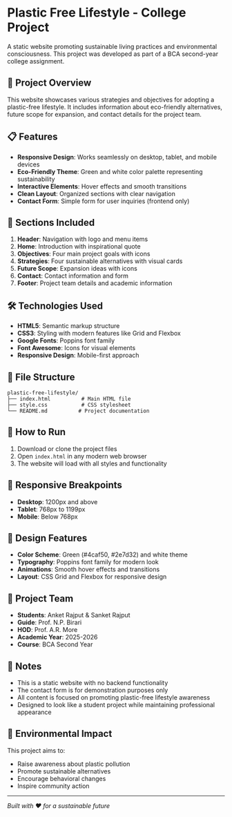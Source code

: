 # Plastic Free Lifestyle - College Project

A static website promoting sustainable living practices and environmental consciousness. This project was developed as part of a BCA second-year college assignment.

## 🍃 Project Overview

This website showcases various strategies and objectives for adopting a plastic-free lifestyle. It includes information about eco-friendly alternatives, future scope for expansion, and contact details for the project team.

## 📋 Features

- **Responsive Design**: Works seamlessly on desktop, tablet, and mobile devices
- **Eco-Friendly Theme**: Green and white color palette representing sustainability
- **Interactive Elements**: Hover effects and smooth transitions
- **Clean Layout**: Organized sections with clear navigation
- **Contact Form**: Simple form for user inquiries (frontend only)

## 🎯 Sections Included

1. **Header**: Navigation with logo and menu items
2. **Home**: Introduction with inspirational quote
3. **Objectives**: Four main project goals with icons
4. **Strategies**: Four sustainable alternatives with visual cards
5. **Future Scope**: Expansion ideas with icons
6. **Contact**: Contact information and form
7. **Footer**: Project team details and academic information

## 🛠️ Technologies Used

- **HTML5**: Semantic markup structure
- **CSS3**: Styling with modern features like Grid and Flexbox
- **Google Fonts**: Poppins font family
- **Font Awesome**: Icons for visual elements
- **Responsive Design**: Mobile-first approach

## 📁 File Structure

```
plastic-free-lifestyle/
├── index.html          # Main HTML file
├── style.css           # CSS stylesheet
└── README.md          # Project documentation
```

## 🚀 How to Run

1. Download or clone the project files
2. Open `index.html` in any modern web browser
3. The website will load with all styles and functionality

## 📱 Responsive Breakpoints

- **Desktop**: 1200px and above
- **Tablet**: 768px to 1199px
- **Mobile**: Below 768px

## 🎨 Design Features

- **Color Scheme**: Green (#4caf50, #2e7d32) and white theme
- **Typography**: Poppins font family for modern look
- **Animations**: Smooth hover effects and transitions
- **Layout**: CSS Grid and Flexbox for responsive design

## 👥 Project Team

- **Students**: Anket Rajput & Sanket Rajput
- **Guide**: Prof. N.P. Birari
- **HOD**: Prof. A.R. More
- **Academic Year**: 2025-2026
- **Course**: BCA Second Year

## 📝 Notes

- This is a static website with no backend functionality
- The contact form is for demonstration purposes only
- All content is focused on promoting plastic-free lifestyle awareness
- Designed to look like a student project while maintaining professional appearance

## 🌱 Environmental Impact

This project aims to:
- Raise awareness about plastic pollution
- Promote sustainable alternatives
- Encourage behavioral changes
- Inspire community action

---

*Built with ❤️ for a sustainable future*
